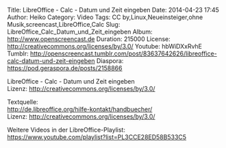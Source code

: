 Title: LibreOffice - Calc - Datum und Zeit eingeben
Date: 2014-04-23 17:45
Author: Heiko
Category: Video
Tags: CC by,Linux,Neueinsteiger,ohne Musik,screencast,LibreOffice,Calc
Slug: LibreOffice_Calc_Datum_und_Zeit_eingeben
Album: http://www.openscreencast.de
Duration: 215000
License: http://creativecommons.org/licenses/by/3.0/
Youtube: hbWiDXxRvhE
Tumblr: http://openscreencast.tumblr.com/post/83637642626/libreoffice-calc-datum-und-zeit-eingeben
Diaspora: https://pod.geraspora.de/posts/2158866

LibreOffice - Calc - Datum und Zeit eingeben  
Lizenz: <http://creativecommons.org/licenses/by/3.0/>  
  
Textquelle:  
<http://de.libreoffice.org/hilfe-kontakt/handbuecher/>  
Lizenz: <http://creativecommons.org/licenses/by/3.0/>  
  
Weitere Videos in der LibreOffice-Playlist:
<https://www.youtube.com/playlist?list=PL3CCE28ED58B533C5>  
  

